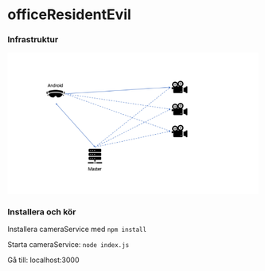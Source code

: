 officeResidentEvil
==================

### Infrastruktur

![Infrastruktur](https://github.com/esillen/officeResidentEvil/blob/master/infrastruktur.png "")

### Installera och kör
Installera cameraService med 
```npm install```

Starta cameraService:
```node index.js```

Gå till:
localhost:3000
